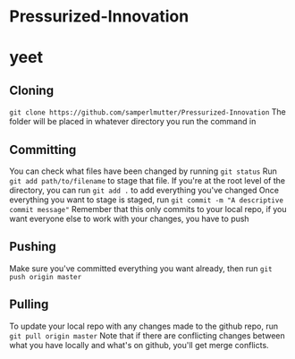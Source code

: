 # Pressurized-Innovation

# yeet

## Cloning
`git clone https://github.com/samperlmutter/Pressurized-Innovation`
The folder will be placed in whatever directory you run the command in

## Committing
You can check what files have been changed by running `git status`
Run `git add path/to/filename` to stage that file. If you're at the root level of the directory, you can run `git add .` to add everything you've changed
Once everything you want to stage is staged, run `git commit -m "A descriptive commit message"`
Remember that this only commits to your local repo, if you want everyone else to work with your changes, you have to push 

## Pushing
Make sure you've committed everything you want already, then run `git push origin master`

## Pulling
To update your local repo with any changes made to the github repo, run `git pull origin master`
Note that if there are conflicting changes between what you have locally and what's on github, you'll get merge conflicts. 
